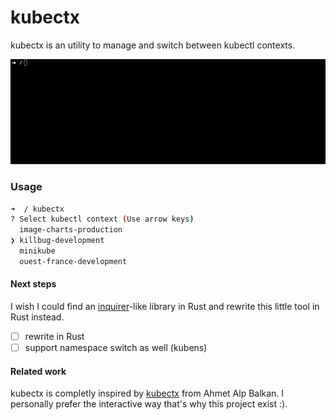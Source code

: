 # kubectx

kubectx is an utility to manage and switch between kubectl contexts.

![kubectx](/docs/kubectx.gif)

### Usage

```sh
➜  / kubectx
? Select kubectl context (Use arrow keys)
  image-charts-production
❯ killbug-development
  minikube
  ouest-france-development
```

#### Next steps

I wish I could find an [inquirer](https://github.com/SBoudrias/Inquirer.js)-like library in Rust and rewrite this little tool in Rust instead.

- [ ] rewrite in Rust
- [ ] support namespace switch as well (kubens)

#### Related work

kubectx is completly inspired by [kubectx](https://github.com/ahmetb/kubectx) from Ahmet Alp Balkan. I personally prefer the interactive way that's why this project exist :).
